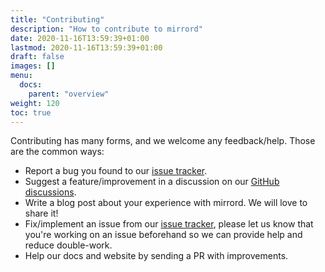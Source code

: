 ```yaml
---
title: "Contributing"
description: "How to contribute to mirrord"
date: 2020-11-16T13:59:39+01:00
lastmod: 2020-11-16T13:59:39+01:00
draft: false
images: []
menu:
  docs:
    parent: "overview"
weight: 120
toc: true
---
```


Contributing has many forms, and we welcome any feedback/help.
Those are the common ways:
- Report a bug you found to our [issue tracker](https://github.com/metalbear-co/mirrord/issues).
- Suggest a feature/improvement in a discussion on our [GitHub discussions](https://github.com/metalbear-co/mirrord/discussions).
- Write a blog post about your experience with mirrord. We will love to share it!
- Fix/implement an issue from our [issue tracker](https://github.com/metalbear-co/mirrord/issues), please let us know that you're working on an issue beforehand so we can provide help and reduce double-work.
- Help our docs and website by sending a PR with improvements.